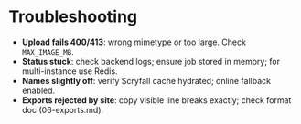 # Troubleshooting

- **Upload fails 400/413**: wrong mimetype or too large. Check `MAX_IMAGE_MB`.
- **Status stuck**: check backend logs; ensure job stored in memory; for multi-instance use Redis.
- **Names slightly off**: verify Scryfall cache hydrated; online fallback enabled.
- **Exports rejected by site**: copy visible line breaks exactly; check format doc (06-exports.md).
